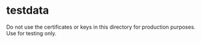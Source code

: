 # testdata

Do not use the certificates or keys in this directory for production purposes.
Use for testing only.
